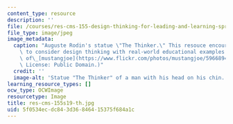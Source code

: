 ```yaml
---
content_type: resource
description: ''
file: /courses/res-cms-155-design-thinking-for-leading-and-learning-spring-2019/5f0534ecdc843d36846415375f684a1c_res-cms-155s19-th.jpg
file_type: image/jpeg
image_metadata:
  caption: "Auguste Rodin's statue \"The Thinker.\" This resouce encourages educators\
    \ to consider design thinking with real-world educational examples. (Image courtesy\
    \ of\_[mustangjoe](https://www.flickr.com/photos/mustangjoe/5966894496) on Flickr.\
    \ License: Public Domain.)"
  credit: ''
  image-alt: 'Statue "The Thinker" of a man with his head on his chin. '
learning_resource_types: []
ocw_type: OCWImage
resourcetype: Image
title: res-cms-155s19-th.jpg
uid: 5f0534ec-dc84-3d36-8464-15375f684a1c
---
```

